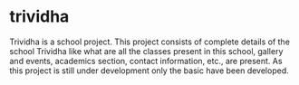 # trividha
Trividha is a school project. This project consists of complete details of the school Trividha like what are all the classes present in this school, gallery and events, academics section, contact information, etc., are present. As this project is still under development only the basic have been developed.
